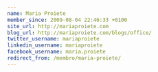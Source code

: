 ```yaml
---
name: Maria Proiete
member_since: 2009-08-04 22:46:33 +0100
site_url: http://mariaproiete.com
blog_url: http://mariaproiete.com/blogs/office/
twitter_username: mariaproiete
linkedin_username: mariaproiete
facebook_username: maria.proiete
redirect_from: /membro/maria-proiete/
---
```

